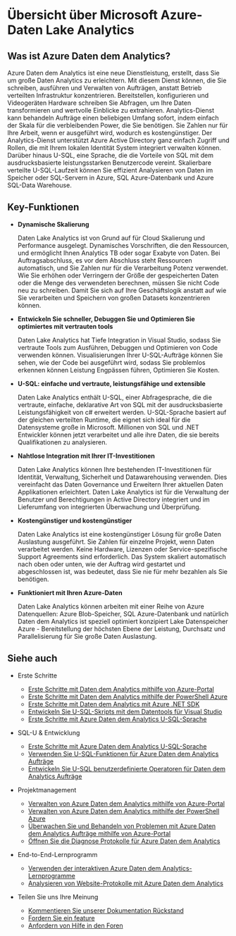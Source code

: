 <properties 
   pageTitle="Übersicht über Microsoft Azure-Daten Lake Analytics | Azure" 
   description="Daten Lake Analytics ist ein Big Data Azure-Berechnung-Dienst, mit dem Sie die Daten verwenden, um Ihr Unternehmen mithilfe der aus den Daten in der Cloud, unabhängig davon, wo es ist und seine Größe gewonnenen Einsichten versorgen. Daten Lake Analytics dadurch die in die einfachste am besten skalierbare und am häufigsten preisgünstige Weise möglich. " 
   services="data-lake-analytics" 
   documentationCenter="" 
   authors="edmacauley" 
   manager="jhubbard" 
   editor="cgronlun"/>
 
<tags
   ms.service="data-lake-analytics"
   ms.devlang="na"
   ms.topic="get-started-article"
   ms.tgt_pltfrm="na"
   ms.workload="big-data" 
   ms.date="05/16/2016"
   ms.author="edmaca"/>

# <a name="overview-of-microsoft-azure-data-lake-analytics"></a>Übersicht über Microsoft Azure-Daten Lake Analytics

## <a name="what-is-azure-data-lake-analytics"></a>Was ist Azure Daten dem Analytics?

Azure Daten dem Analytics ist eine neue Dienstleistung, erstellt, dass Sie um große Daten Analytics zu erleichtern. Mit diesem Dienst können, die Sie schreiben, ausführen und Verwalten von Aufträgen, anstatt Betrieb verteilten Infrastruktur konzentrieren. Bereitstellen, konfigurieren und Videogeräten Hardware schreiben Sie Abfragen, um Ihre Daten transformieren und wertvolle Einblicke zu extrahieren. Analytics-Dienst kann behandeln Aufträge einen beliebigen Umfang sofort, indem einfach der Skala für die verbleibenden Power, die Sie benötigen. Sie Zahlen nur für Ihre Arbeit, wenn er ausgeführt wird, wodurch es kostengünstiger. Der Analytics-Dienst unterstützt Azure Active Directory ganz einfach Zugriff und Rollen, die mit Ihrem lokalen Identität System integriert verwalten können. Darüber hinaus U-SQL, eine Sprache, die die Vorteile von SQL mit dem ausdrucksbasierte leistungsstarken Benutzercode vereint. Skalierbare verteilte U-SQL-Laufzeit können Sie effizient Analysieren von Daten im Speicher oder SQL-Servern in Azure, SQL Azure-Datenbank und Azure SQL-Data Warehouse.


## <a name="key-capabilities"></a>Key-Funktionen

- **Dynamische Skalierung** 

    Daten Lake Analytics ist von Grund auf für Cloud Skalierung und Performance ausgelegt.  Dynamisches Vorschriften, die den Ressourcen, und ermöglicht Ihnen Analytics TB oder sogar Exabyte von Daten. Bei Auftragsabschluss, es vor dem Abschluss steht Ressourcen automatisch, und Sie Zahlen nur für die Verarbeitung Potenz verwendet. Wie Sie erhöhen oder Verringern der Größe der gespeicherten Daten oder die Menge des verwendeten berechnen, müssen Sie nicht Code neu zu schreiben. Damit Sie sich auf Ihre Geschäftslogik anstatt auf wie Sie verarbeiten und Speichern von großen Datasets konzentrieren können. 

- **Entwickeln Sie schneller, Debuggen Sie und Optimieren Sie optimiertes mit vertrauten tools**

    Daten Lake Analytics hat Tiefe Integration in Visual Studio, sodass Sie vertraute Tools zum Ausführen, Debuggen und Optimieren von Code verwenden können. Visualisierungen Ihrer U-SQL-Aufträge können Sie sehen, wie der Code bei ausgeführt wird, sodass Sie problemlos erkennen können Leistung Engpässen führen, Optimieren Sie Kosten. 

- **U-SQL: einfache und vertraute, leistungsfähige und extensible**

    Daten Lake Analytics enthält U-SQL, einer Abfragesprache, die die vertraute, einfache, deklarative Art von SQL mit der ausdrucksbasierte Leistungsfähigkeit von c# erweitert werden. U-SQL-Sprache basiert auf der gleichen verteilten Runtime, die eignet sich ideal für die Datensysteme große in Microsoft. Millionen von SQL und .NET Entwickler können jetzt verarbeitet und alle ihre Daten, die sie bereits Qualifikationen zu analysieren.

- **Nahtlose Integration mit Ihrer IT-Investitionen**

    Daten Lake Analytics können Ihre bestehenden IT-Investitionen für Identität, Verwaltung, Sicherheit und Datawarehousing verwenden. Dies vereinfacht das Daten Governance und Erweitern Ihrer aktuellen Daten Applikationen erleichtert. Daten Lake Analytics ist für die Verwaltung der Benutzer und Berechtigungen in Active Directory integriert und im Lieferumfang von integrierten Überwachung und Überprüfung.

- **Kostengünstiger und kostengünstiger**

    Daten Lake Analytics ist eine kostengünstiger Lösung für große Daten Auslastung ausgeführt. Sie Zahlen für einzelne Projekt, wenn Daten verarbeitet werden. Keine Hardware, Lizenzen oder Service-spezifische Support Agreements sind erforderlich. Das System skaliert automatisch nach oben oder unten, wie der Auftrag wird gestartet und abgeschlossen ist, was bedeutet, dass Sie nie für mehr bezahlen als Sie benötigen. 

- **Funktioniert mit Ihren Azure-Daten**

    Daten Lake Analytics können arbeiten mit einer Reihe von Azure Datenquellen: Azure Blob-Speicher, SQL Azure-Datenbank und natürlich Daten dem Analytics ist speziell optimiert konzipiert Lake Datenspeicher Azure - Bereitstellung der höchsten Ebene der Leistung, Durchsatz und Parallelisierung für Sie große Daten Auslastung.

## <a name="see-also"></a>Siehe auch

- Erste Schritte
    - [Erste Schritte mit Daten dem Analytics mithilfe von Azure-Portal](data-lake-analytics-get-started-portal.md)
    - [Erste Schritte mit Daten dem Analytics mithilfe der PowerShell Azure](data-lake-analytics-get-started-powershell.md)
    - [Erste Schritte mit Daten dem Analytics mit Azure .NET SDK](data-lake-analytics-get-started-net-sdk.md)
    - [Entwickeln Sie U-SQL-Skripts mit dem Datentools für Visual Studio](data-lake-analytics-data-lake-tools-get-started.md)
    - [Erste Schritte mit Azure Daten dem Analytics U-SQL-Sprache](data-lake-analytics-u-sql-get-started.md)
    
- SQL-U & Entwicklung
    - [Erste Schritte mit Azure Daten dem Analytics U-SQL-Sprache](data-lake-analytics-u-sql-get-started.md)
    - [Verwenden Sie U-SQL-Funktionen für Azure Daten dem Analytics Aufträge](data-lake-analytics-use-window-functions.md)
    - [Entwickeln Sie U-SQL benutzerdefinierte Operatoren für Daten dem Analytics Aufträge](data-lake-analytics-u-sql-develop-user-defined-operators.md)
    
- Projektmanagement
    - [Verwalten von Azure Daten dem Analytics mithilfe von Azure-Portal](data-lake-analytics-manage-use-portal.md)
    - [Verwalten von Azure Daten dem Analytics mithilfe der PowerShell Azure](data-lake-analytics-manage-use-powershell.md)
    - [Überwachen Sie und Behandeln von Problemen mit Azure Daten dem Analytics Aufträge mithilfe von Azure-Portal](data-lake-analytics-monitor-and-troubleshoot-jobs-tutorial.md)
    - [Öffnen Sie die Diagnose Protokolle für Azure Daten dem Analytics](data-lake-analytics-diagnostic-logs.md)

- End-to-End-Lernprogramm
    - [Verwenden der interaktiven Azure Daten dem Analytics-Lernprogramme](data-lake-analytics-use-interactive-tutorials.md)
    - [Analysieren von Website-Protokolle mit Azure Daten dem Analytics](data-lake-analytics-analyze-weblogs.md)

- Teilen Sie uns Ihre Meinung
    - [Kommentieren Sie unserer Dokumentation Rückstand](data-lake-analytics-documentation-backlog.md)
    - [Fordern Sie ein feature](http://aka.ms/adlafeedback)
    - [Anfordern von Hilfe in den Foren](http://aka.ms/adlaforums)


